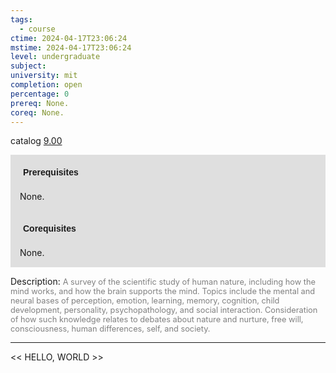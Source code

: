 ```yaml
---
tags:
  - course
ctime: 2024-04-17T23:06:24
mstime: 2024-04-17T23:06:24
level: undergraduate
subject: 
university: mit
completion: open
percentage: 0
prereq: None.
coreq: None.
---
```


catalog [9.00](http://student.mit.edu/catalog/m9a.html#9.00)

<span style="display: block; padding: 15px; background-color: rgb(100, 100, 100, 0.2);"><font id="m_prereq3788_0" style="display: block; font-family: Arial, sans-serif; font-weight: bold; padding: 5px">Prerequisites</font><br><span id="prereq3788_0">None.</span></span>
<span style="display: block; padding: 15px; background-color: rgb(100, 100, 100, 0.2);"><font id="m_coreq3788_0" style="display: block; font-family: Arial, sans-serif; font-weight: bold; padding: 5px">Corequisites</font><br><span id="coreq3788_0">None.</span></span>

<font style="">Description:</font>
<font style="color: grey; font-size: 0.8rem;">A survey of the scientific study of human nature, including how the mind works, and how the brain supports the mind.  Topics include the mental and neural bases of perception, emotion, learning, memory, cognition, child development, personality, psychopathology, and social interaction.  Consideration of how such knowledge relates to debates about nature and nurture, free will, consciousness, human differences, self, and society.</font>



---

<< HELLO, WORLD >>
